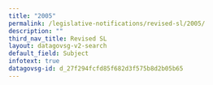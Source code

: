 ```yaml
---
title: "2005"
permalink: /legislative-notifications/revised-sl/2005/
description: ""
third_nav_title: Revised SL
layout: datagovsg-v2-search
default_field: Subject
infotext: true
datagovsg-id: d_27f294fcfd85f682d3f575b8d2b05b65
---
```

